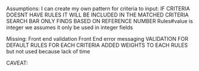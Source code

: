 Assumptions:
I can create my own pattern for criteria to input:
IF CRITERIA DOESNT HAVE RULES IT WILL BE INCLUDED IN THE MATCHED CRITERIA
SEARCH BAR ONLY FINDS BASED ON REFERENCE NUMBER
Rules#value is integer we assumes it only be used in integer fields


Missing:
Front end validation
Front End error messaging
VALIDATION FOR DEFAULT RULES FOR EACH CRITERIA
ADDED WEIGHTS TO EACH RULES but not used because lack of time


CAVEAT:
